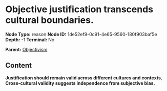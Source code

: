 # Objective justification transcends cultural boundaries.

**Node Type:** reason
**Node ID:** 1de52ef9-0c91-4e65-9560-180f903baf5e
**Depth:** -1
**Terminal:** No

**Parent:** [Objectivism](objectivism.md)

## Content

**Justification should remain valid across different cultures and contexts**, **Cross-cultural validity suggests independence from subjective bias.**
